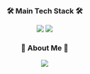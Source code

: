 
<p align="center">

<h3 align="center">🛠 Main Tech Stack 🛠</h3>

<p align="center">
  <img src="https://img.shields.io/badge/ReactJS-61DAFB?style=flat-square&logo=React&logoColor=white&style=flat" />
  <img src="https://img.shields.io/badge/TypeScript-3178C6?style=flat-square&logo=TypeScript&logoColor=white&style=flat" />
</p> 

<h3 align="center">🧠 About Me 🧠</h3>

<p align="center">
  <a href="https://common-dev.tistory.com/">
    <img src="https://img.shields.io/badge/Tistory-222222?logo=Internet Explorer&style=flat-square&style=flat" />
  </a>
</p>
